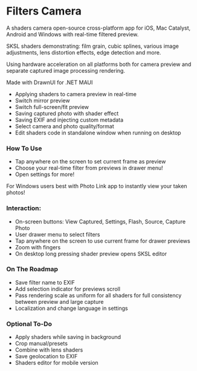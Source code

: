 # Filters Camera

A shaders camera open-source cross-platform app for iOS, Mac Catalyst, Android and Windows with real-time filtered preview.

SKSL shaders demonstrating: film grain, cubic splines, various image adjustments, lens distortion effects, edge detection and more.

Using hardware acceleration on all platforms both for camera preview and separate captured image processing rendering.

Made with DrawnUI for .NET MAUI

* Applying shaders to camera preview in real-time
* Switch mirror preview
* Switch full-screen/fit preview
* Saving captured photo with shader effect
* Saving EXIF and injecting custom metadata
* Select camera and photo quality/format
* Edit shaders code in standalone window when running on desktop

### How To Use

- Tap anywhere on the screen to set current frame as preview
- Choose your real-time filter from previews in drawer menu!
- Open settings for more!

For Windows users best with Photo Link app to instantly view your taken photos!

### Interaction:

- On-screen buttons:  View Captured, Settings, Flash, Source, Capture Photo
- User drawer menu to select filters
- Tap anywhere on the screen to use current frame for drawer previews
- Zoom with fingers
- On desktop long pressing shader preview opens SKSL editor

### On The Roadmap

* Save filter name to EXIF
* Add selection indicator for previews scroll
* Pass rendering scale as uniform for all shaders for full consistency between preview and large capture
* Localization and change language in settings

### Optional To-Do

* Apply shaders while saving in background
* Crop manual/presets
* Combine with lens shaders
* Save geolocation to EXIF
* Shaders editor for mobile version